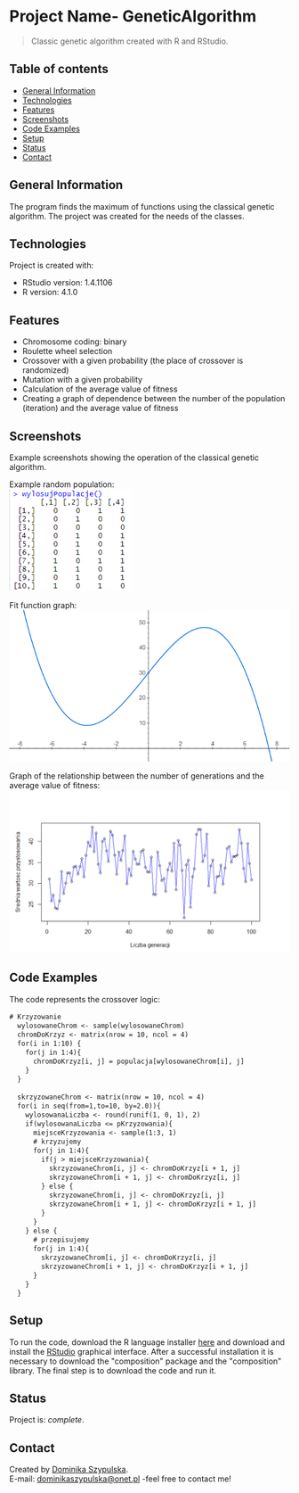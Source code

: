 # Project Name- GeneticAlgorithm
> Classic genetic algorithm created with R and RStudio.

## Table of contents
* [General Information](#general-information)
* [Technologies](#technologies)
* [Features](#features)
* [Screenshots](#screenshots)
* [Code Examples](#code-examples)
* [Setup](#setup)
* [Status](#status)
* [Contact](#contact)

## General Information
The program finds the maximum of functions using the classical genetic algorithm.
The project was created for the needs of the classes.

## Technologies
Project is created with:
- RStudio version: 1.4.1106
- R version: 4.1.0

## Features
- Chromosome coding: binary
- Roulette wheel selection
- Crossover with a given probability (the place of crossover is randomized)
- Mutation with a given probability
- Calculation of the average value of fitness
- Creating a graph of dependence between the number of the population (iteration) and the average value of fitness

## Screenshots
Example screenshots showing the operation of the classical genetic algorithm.

Example random population:<br>
![Random population](/images/randomPopulation.png)

Fit function graph:<br>
![Fit function graph](/images/fitFunction.png)

Graph of the relationship between the number of generations and the average value of fitness:<br>
![Graph](/images/graph.PNG)

## Code Examples
The code represents the crossover logic:
```
# Krzyzowanie
  wylosowaneChrom <- sample(wylosowaneChrom)
  chromDoKrzyz <- matrix(nrow = 10, ncol = 4)
  for(i in 1:10) {
    for(j in 1:4){
      chromDoKrzyz[i, j] = populacja[wylosowaneChrom[i], j]
    }
  }
  
  skrzyzowaneChrom <- matrix(nrow = 10, ncol = 4)
  for(i in seq(from=1,to=10, by=2.0)){
    wylosowanaLiczba <- round(runif(1, 0, 1), 2)
    if(wylosowanaLiczba <= pKrzyzowania){
      miejsceKrzyzowania <- sample(1:3, 1)
      # krzyzujemy
      for(j in 1:4){
        if(j > miejsceKrzyzowania){
          skrzyzowaneChrom[i, j] <- chromDoKrzyz[i + 1, j]
          skrzyzowaneChrom[i + 1, j] <- chromDoKrzyz[i, j]
        } else {
          skrzyzowaneChrom[i, j] <- chromDoKrzyz[i, j]
          skrzyzowaneChrom[i + 1, j] <- chromDoKrzyz[i + 1, j]
        }
      }
    } else {
      # przepisujemy
      for(j in 1:4){
        skrzyzowaneChrom[i, j] <- chromDoKrzyz[i, j]
        skrzyzowaneChrom[i + 1, j] <- chromDoKrzyz[i + 1, j]
      }
    }
  }
```

## Setup
To run the code, download the R language installer [here](https://cran.r-project.org/) and download and install the [RStudio](https://www.rstudio.com/products/rstudio/) graphical interface.
After a successful installation it is necessary to download the "composition" package and the "composition" library.
The final step is to download the code and run it.

## Status
Project is: *complete*.

## Contact
Created by [Dominika Szypulska](https://github.com/DominikaSzypulska).
<br>E-mail: dominikaszypulska@onet.pl -feel free to contact me!
